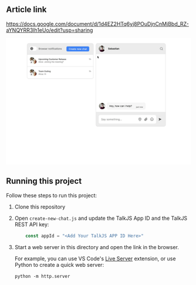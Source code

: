 ## Article link

https://docs.google.com/document/d/1d4EZ2HTq6yj8POuDjnCnMjBbd_RZ-aYNQYRR3lh1eUo/edit?usp=sharing

![Demo GIF](<Demo.gif>)

## Running this project

Follow these steps to run this project:

1. Clone this repository

2. Open `create-new-chat.js` and update the TalkJS App ID and the TalkJS REST API key:
   
   ```javascript
       const appId = "<Add Your TalkJS APP ID Here>"
   ```

3. Start a web server in this directory and open the link in the browser.
   
   For example, you can use VS Code's [Live Server](https://marketplace.visualstudio.com/items?itemName=ritwickdey.LiveServer) extension, or use Python to create a quick web server:
   
   ```shell
   python -m http.server
   ```
   
   
   